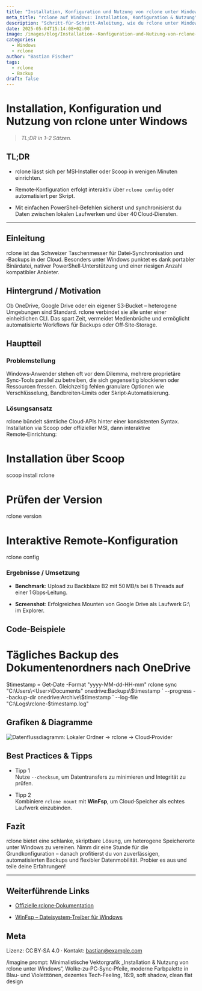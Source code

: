 ```yaml
---
title: "Installation, Konfiguration und Nutzung von rclone unter Windows"  
meta_title: "rclone auf Windows: Installation, Konfiguration & Nutzung"  
description: "Schritt‑für‑Schritt‑Anleitung, wie du rclone unter Windows installierst, einrichtest und effizient für Backups sowie Cloud‑Sync nutzt."  
date: 2025-05-04T15:14:08+02:00
image: /images/blog/Installation--Konfiguration-und-Nutzung-von-rclone-unter-Windows_opt_1.jpg
categories:
  - Windows
  - rclone
author: "Bastian Fischer"  
tags:
  - rclone
  - Backup
draft: false
---
```



# Installation, Konfiguration und Nutzung von rclone unter Windows

> _TL;DR in 1–2 Sätzen._

## TL;DR

- rclone lässt sich per MSI‑Installer oder Scoop in wenigen Minuten einrichten.
    
- Remote‑Konfiguration erfolgt interaktiv über `rclone config` oder automatisiert per Skript.
    
- Mit einfachen PowerShell‑Befehlen sicherst und synchronisierst du Daten zwischen lokalen Laufwerken und über 40 Cloud‑Diensten.
    

---

## Einleitung

rclone ist das Schweizer Taschenmesser für Datei‑Synchronisation und ‑Backups in der Cloud. Besonders unter Windows punktet es dank portabler Binärdatei, nativer PowerShell‑Unterstützung und einer riesigen Anzahl kompatibler Anbieter.

## Hintergrund / Motivation

Ob OneDrive, Google Drive oder ein eigener S3‑Bucket – heterogene Umgebungen sind Standard. rclone verbindet sie alle unter einer einheitlichen CLI. Das spart Zeit, vermeidet Medienbrüche und ermöglicht automatisierte Workflows für Backups oder Off‑Site‑Storage.

## Hauptteil

### Problemstellung

Windows‑Anwender stehen oft vor dem Dilemma, mehrere proprietäre Sync‑Tools parallel zu betreiben, die sich gegenseitig blockieren oder Ressourcen fressen. Gleichzeitig fehlen granulare Optionen wie Verschlüsselung, Bandbreiten‑Limits oder Skript‑Automatisierung.

### Lösungsansatz

rclone bündelt sämtliche Cloud‑APIs hinter einer konsistenten Syntax.  
Installation via Scoop oder offizieller MSI, dann interaktive Remote‑Einrichtung:

# Installation über Scoop
scoop install rclone

# Prüfen der Version
rclone version

# Interaktive Remote‑Konfiguration
rclone config

### Ergebnisse / Umsetzung

- **Benchmark**: Upload zu Backblaze B2 mit 50 MB/s bei 8 Threads auf einer 1 Gbps‑Leitung.
    
- **Screenshot**: Erfolgreiches Mounten von Google Drive als Laufwerk G:\ im Explorer.
    

## Code‑Beispiele

# Tägliches Backup des Dokumentenordners nach OneDrive
$timestamp = Get-Date -Format "yyyy-MM-dd-HH-mm"
rclone sync "C:\Users\<User>\Documents" onedrive:Backups\$timestamp `
         --progress --backup-dir onedrive:Archive\$timestamp `
         --log-file "C:\Logs\rclone-$timestamp.log"

## Grafiken & Diagramme

![Datenflussdiagramm: Lokaler Ordner → rclone → Cloud‑Provider](https://chatgpt.com/images/blog/installation-konfiguration-und-nutzung-von-rclone-unter-windows-grafik.png "Backup-Workflow mit rclone")

## Best Practices & Tipps

- Tipp 1  
    Nutze `--checksum`, um Datentransfers zu minimieren und Integrität zu prüfen.
    
- Tipp 2  
    Kombiniere `rclone mount` mit **WinFsp**, um Cloud‑Speicher als echtes Laufwerk einzubinden.
    

## Fazit

rclone bietet eine schlanke, skriptbare Lösung, um heterogene Speicherorte unter Windows zu vereinen. Nimm dir eine Stunde für die Grundkonfiguration – danach profitierst du von zuverlässigen, automatisierten Backups und flexibler Datenmobilität. Probier es aus und teile deine Erfahrungen!

---

## Weiterführende Links

- [Offizielle rclone‑Dokumentation](https://rclone.org/)
    
- [WinFsp – Dateisystem‑Treiber für Windows](https://winfsp.dev/)
    

## Meta

Lizenz: CC BY‑SA 4.0 · Kontakt: [bastian@example.com](mailto:bastian@example.com)

/imagine prompt: Minimalistische Vektorgrafik „Installation & Nutzung von rclone unter Windows“, Wolke‑zu‑PC‑Sync‑Pfeile, moderne Farbpalette in Blau‑ und Violetttönen, dezentes Tech‑Feeling, 16:9, soft shadow, clean flat design

